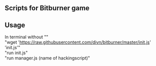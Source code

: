 ## Scripts for Bitburner game ##

## Usage
In terminal without ""<br>
"wget 'https://raw.githubusercontent.com/divn/bitburner/master/init.js' 'init.js'"<br>
"run init.js"<br>
"run manager.js (name of hackingscript)"